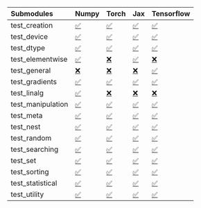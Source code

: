 | Submodules        | Numpy                                                                                                                           | Torch                                                                                                                           | Jax                                                                                                                             | Tensorflow                                                                                                                      |
|:------------------|:--------------------------------------------------------------------------------------------------------------------------------|:--------------------------------------------------------------------------------------------------------------------------------|:--------------------------------------------------------------------------------------------------------------------------------|:--------------------------------------------------------------------------------------------------------------------------------|
| test_creation     | <a href="https://github.com/unifyai/ivy/runs/8174230645?check_suite_focus=true" rel="noopener noreferrer" target="_blank">✅</a> | <a href="https://github.com/unifyai/ivy/runs/8174231214?check_suite_focus=true" rel="noopener noreferrer" target="_blank">✅</a> | <a href="https://github.com/unifyai/ivy/runs/8174231736?check_suite_focus=true" rel="noopener noreferrer" target="_blank">✅</a> | <a href="https://github.com/unifyai/ivy/runs/8174232096?check_suite_focus=true" rel="noopener noreferrer" target="_blank">✅</a> |
| test_device       | <a href="https://github.com/unifyai/ivy/runs/8174230677?check_suite_focus=true" rel="noopener noreferrer" target="_blank">✅</a> | <a href="https://github.com/unifyai/ivy/runs/8174231258?check_suite_focus=true" rel="noopener noreferrer" target="_blank">✅</a> | <a href="https://github.com/unifyai/ivy/runs/8174231766?check_suite_focus=true" rel="noopener noreferrer" target="_blank">✅</a> | <a href="https://github.com/unifyai/ivy/runs/8174232136?check_suite_focus=true" rel="noopener noreferrer" target="_blank">✅</a> |
| test_dtype        | <a href="https://github.com/unifyai/ivy/runs/8174230700?check_suite_focus=true" rel="noopener noreferrer" target="_blank">✅</a> | <a href="https://github.com/unifyai/ivy/runs/8174231288?check_suite_focus=true" rel="noopener noreferrer" target="_blank">✅</a> | <a href="https://github.com/unifyai/ivy/runs/8174231788?check_suite_focus=true" rel="noopener noreferrer" target="_blank">✅</a> | <a href="https://github.com/unifyai/ivy/runs/8174232157?check_suite_focus=true" rel="noopener noreferrer" target="_blank">✅</a> |
| test_elementwise  | <a href="https://github.com/unifyai/ivy/runs/8174230731?check_suite_focus=true" rel="noopener noreferrer" target="_blank">✅</a> | <a href="https://github.com/unifyai/ivy/runs/8174231325?check_suite_focus=true" rel="noopener noreferrer" target="_blank">❌</a> | <a href="https://github.com/unifyai/ivy/runs/8174231811?check_suite_focus=true" rel="noopener noreferrer" target="_blank">✅</a> | <a href="https://github.com/unifyai/ivy/runs/8174232190?check_suite_focus=true" rel="noopener noreferrer" target="_blank">❌</a> |
| test_general      | <a href="https://github.com/unifyai/ivy/runs/8174230778?check_suite_focus=true" rel="noopener noreferrer" target="_blank">❌</a> | <a href="https://github.com/unifyai/ivy/runs/8174231357?check_suite_focus=true" rel="noopener noreferrer" target="_blank">❌</a> | <a href="https://github.com/unifyai/ivy/runs/8174231840?check_suite_focus=true" rel="noopener noreferrer" target="_blank">❌</a> | <a href="https://github.com/unifyai/ivy/runs/8174232236?check_suite_focus=true" rel="noopener noreferrer" target="_blank">✅</a> |
| test_gradients    | <a href="https://github.com/unifyai/ivy/runs/8174230824?check_suite_focus=true" rel="noopener noreferrer" target="_blank">✅</a> | <a href="https://github.com/unifyai/ivy/runs/8174231390?check_suite_focus=true" rel="noopener noreferrer" target="_blank">✅</a> | <a href="https://github.com/unifyai/ivy/runs/8174231861?check_suite_focus=true" rel="noopener noreferrer" target="_blank">✅</a> | <a href="https://github.com/unifyai/ivy/runs/8174232268?check_suite_focus=true" rel="noopener noreferrer" target="_blank">✅</a> |
| test_linalg       | <a href="https://github.com/unifyai/ivy/runs/8174230863?check_suite_focus=true" rel="noopener noreferrer" target="_blank">✅</a> | <a href="https://github.com/unifyai/ivy/runs/8174231428?check_suite_focus=true" rel="noopener noreferrer" target="_blank">❌</a> | <a href="https://github.com/unifyai/ivy/runs/8174231887?check_suite_focus=true" rel="noopener noreferrer" target="_blank">❌</a> | <a href="https://github.com/unifyai/ivy/runs/8174232295?check_suite_focus=true" rel="noopener noreferrer" target="_blank">❌</a> |
| test_manipulation | <a href="https://github.com/unifyai/ivy/runs/8174230894?check_suite_focus=true" rel="noopener noreferrer" target="_blank">✅</a> | <a href="https://github.com/unifyai/ivy/runs/8174231459?check_suite_focus=true" rel="noopener noreferrer" target="_blank">✅</a> | <a href="https://github.com/unifyai/ivy/runs/8174231912?check_suite_focus=true" rel="noopener noreferrer" target="_blank">✅</a> | <a href="https://github.com/unifyai/ivy/runs/8174232319?check_suite_focus=true" rel="noopener noreferrer" target="_blank">✅</a> |
| test_meta         | <a href="https://github.com/unifyai/ivy/runs/8174230933?check_suite_focus=true" rel="noopener noreferrer" target="_blank">✅</a> | <a href="https://github.com/unifyai/ivy/runs/8174231489?check_suite_focus=true" rel="noopener noreferrer" target="_blank">✅</a> | <a href="https://github.com/unifyai/ivy/runs/8174231936?check_suite_focus=true" rel="noopener noreferrer" target="_blank">✅</a> | <a href="https://github.com/unifyai/ivy/runs/8174232346?check_suite_focus=true" rel="noopener noreferrer" target="_blank">✅</a> |
| test_nest         | <a href="https://github.com/unifyai/ivy/runs/8174230974?check_suite_focus=true" rel="noopener noreferrer" target="_blank">✅</a> | <a href="https://github.com/unifyai/ivy/runs/8174231521?check_suite_focus=true" rel="noopener noreferrer" target="_blank">✅</a> | <a href="https://github.com/unifyai/ivy/runs/8174231957?check_suite_focus=true" rel="noopener noreferrer" target="_blank">✅</a> | <a href="https://github.com/unifyai/ivy/runs/8174232374?check_suite_focus=true" rel="noopener noreferrer" target="_blank">✅</a> |
| test_random       | <a href="https://github.com/unifyai/ivy/runs/8174231006?check_suite_focus=true" rel="noopener noreferrer" target="_blank">✅</a> | <a href="https://github.com/unifyai/ivy/runs/8174231554?check_suite_focus=true" rel="noopener noreferrer" target="_blank">✅</a> | <a href="https://github.com/unifyai/ivy/runs/8174231976?check_suite_focus=true" rel="noopener noreferrer" target="_blank">✅</a> | <a href="https://github.com/unifyai/ivy/runs/8174232399?check_suite_focus=true" rel="noopener noreferrer" target="_blank">✅</a> |
| test_searching    | <a href="https://github.com/unifyai/ivy/runs/8174231043?check_suite_focus=true" rel="noopener noreferrer" target="_blank">✅</a> | <a href="https://github.com/unifyai/ivy/runs/8174231583?check_suite_focus=true" rel="noopener noreferrer" target="_blank">✅</a> | <a href="https://github.com/unifyai/ivy/runs/8174231995?check_suite_focus=true" rel="noopener noreferrer" target="_blank">✅</a> | <a href="https://github.com/unifyai/ivy/runs/8174232427?check_suite_focus=true" rel="noopener noreferrer" target="_blank">✅</a> |
| test_set          | <a href="https://github.com/unifyai/ivy/runs/8174231080?check_suite_focus=true" rel="noopener noreferrer" target="_blank">✅</a> | <a href="https://github.com/unifyai/ivy/runs/8174231614?check_suite_focus=true" rel="noopener noreferrer" target="_blank">✅</a> | <a href="https://github.com/unifyai/ivy/runs/8174232010?check_suite_focus=true" rel="noopener noreferrer" target="_blank">✅</a> | <a href="https://github.com/unifyai/ivy/runs/8174232452?check_suite_focus=true" rel="noopener noreferrer" target="_blank">✅</a> |
| test_sorting      | <a href="https://github.com/unifyai/ivy/runs/8174231111?check_suite_focus=true" rel="noopener noreferrer" target="_blank">✅</a> | <a href="https://github.com/unifyai/ivy/runs/8174231652?check_suite_focus=true" rel="noopener noreferrer" target="_blank">✅</a> | <a href="https://github.com/unifyai/ivy/runs/8174232037?check_suite_focus=true" rel="noopener noreferrer" target="_blank">✅</a> | <a href="https://github.com/unifyai/ivy/runs/8174232468?check_suite_focus=true" rel="noopener noreferrer" target="_blank">✅</a> |
| test_statistical  | <a href="https://github.com/unifyai/ivy/runs/8174231144?check_suite_focus=true" rel="noopener noreferrer" target="_blank">✅</a> | <a href="https://github.com/unifyai/ivy/runs/8174231678?check_suite_focus=true" rel="noopener noreferrer" target="_blank">✅</a> | <a href="https://github.com/unifyai/ivy/runs/8174232055?check_suite_focus=true" rel="noopener noreferrer" target="_blank">✅</a> | <a href="https://github.com/unifyai/ivy/runs/8174232507?check_suite_focus=true" rel="noopener noreferrer" target="_blank">✅</a> |
| test_utility      | <a href="https://github.com/unifyai/ivy/runs/8174231173?check_suite_focus=true" rel="noopener noreferrer" target="_blank">✅</a> | <a href="https://github.com/unifyai/ivy/runs/8174231702?check_suite_focus=true" rel="noopener noreferrer" target="_blank">✅</a> | <a href="https://github.com/unifyai/ivy/runs/8174232076?check_suite_focus=true" rel="noopener noreferrer" target="_blank">✅</a> | <a href="https://github.com/unifyai/ivy/runs/8174232526?check_suite_focus=true" rel="noopener noreferrer" target="_blank">✅</a> |